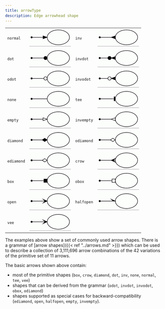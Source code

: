 ```yaml
---
title: arrowType
description: Edge arrowhead shape
---
```

<TABLE>
  <TR>
    <TD><code>normal</code></TD>
    <TD><IMG SRC="/doc/info/a_normal.gif"></TD>
    <TD><code>inv</code></TD>
    <TD><IMG SRC="/doc/info/a_inv.gif"></TD>
  </TR>
  <TR>
    <TD><code>dot</code></TD>
    <TD><IMG SRC="/doc/info/a_dot.gif"></TD>
    <TD><code>invdot</code></TD>
    <TD><IMG SRC="/doc/info/a_invdot.gif"></TD>
  </TR>
  <TR>
    <TD><code>odot</code></TD>
    <TD><IMG SRC="/doc/info/a_odot.gif"></TD>
    <TD><code>invodot</code></TD>
    <TD><IMG SRC="/doc/info/a_invodot.gif"></TD>
  </TR>
  <TR>
    <TD><code>none</code></TD>
    <TD><IMG SRC="/doc/info/a_none.gif"></TD>
    <TD><code>tee</code></TD>
    <TD><IMG SRC="/doc/info/a_tee.gif"></TD>
  </TR>
  <TR>
    <TD><code>empty</code></TD>
    <TD><IMG SRC="/doc/info/a_empty.gif"></TD>
    <TD><code>invempty</code></TD>
    <TD><IMG SRC="/doc/info/a_invempty.gif"></TD>
  </TR>
  <TR>
    <TD><code>diamond</code></TD>
    <TD><IMG SRC="/doc/info/a_diamond.gif"></TD>
    <TD><code>odiamond</code></TD>
    <TD><IMG SRC="/doc/info/a_odiamond.gif"></TD>
  </TR>
  <TR>
    <TD><code>ediamond</code></TD>
    <TD><IMG SRC="/doc/info/a_ediamond.gif"></TD>
    <TD><code>crow</code></TD>
    <TD><IMG SRC="/doc/info/a_crow.gif"></TD>
  </TR>
  <TR>
    <TD><code>box</code></TD>
    <TD><IMG SRC="/doc/info/a_box.gif"></TD>
    <TD><code>obox</code></TD>
    <TD><IMG SRC="/doc/info/a_obox.gif"></TD>
  </TR>
  <TR>
    <TD><code>open</code></TD>
    <TD><IMG SRC="/doc/info/a_open.gif"></TD>
    <TD><code>halfopen</code></TD>
    <TD><IMG SRC="/doc/info/a_halfopen.gif"></TD>
  </TR>
  <TR>
    <TD><code>vee</code></TD>
    <TD><IMG SRC="/doc/info/a_open.gif"></TD>
  </TR>
</TABLE>

The examples above show a set of commonly used arrow shapes.
There is a grammar of [arrow shapes]({{< ref "../arrows.md" >}})
which can be used to describe a collection of 3,111,696 arrow combinations of the 
42 variations of the primitive set of 11 arrows.

The basic arrows shown
above contain:

* most of the primitive shapes (`box`, `crow`, `diamond`, `dot`, `inv`, `none`, `normal`, `tee`, `vee`)
* shapes that can be derived from the grammar (`odot`, `invdot`, `invodot`, `obox`, `odiamond`)
* shapes supported as special cases for backward-compatibility (`ediamond`, `open`, `halfopen`, `empty`, `invempty`).
